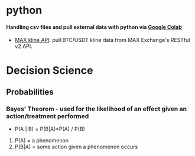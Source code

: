 # python
#### Handling csv files and pull external data with python via [Google Colab](https://colab.google/) 
- [MAX kline API](https://github.com/angelo-chu/python/blob/main/MAX_kline_API.ipynb): pull BTC/USDT kline data from MAX Exchange's RESTful v2 API.

# Decision Science
## Probabilities
### Bayes' Theorem - used for the likelihood of an effect given an action/treatment performed

- P(A | B) = P(B|A)*P(A) / P(B)
1. P(A) = a phenomenon 
2. P(B|A) = some action given a phenomenon occurs
